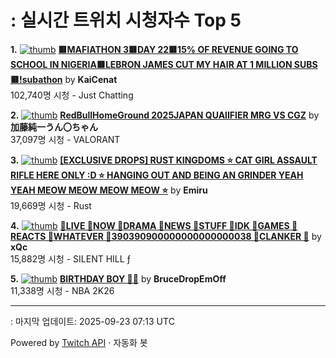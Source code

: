 # : 실시간 트위치 시청자수 Top 5

**1.** [![thumb](https://static-cdn.jtvnw.net/previews-ttv/live_user_kaicenat-320x180.jpg)](https://twitch.tv/KaiCenat)
**[🟥MAFIATHON 3🟥DAY 22🟥15% OF REVENUE GOING TO SCHOOL IN NIGERIA🟥LEBRON JAMES CUT MY HAIR AT 1 MILLION SUBS🟥!subathon](https://twitch.tv/KaiCenat)** by **KaiCenat**<br>102,740명 시청  - Just Chatting

**2.** [![thumb](https://static-cdn.jtvnw.net/previews-ttv/live_user_kato_junichi0817-320x180.jpg)](https://twitch.tv/加藤純一うん〇ちゃん)
**[RedBullHomeGround 2025JAPAN QUAlIFIER MRG VS CGZ](https://twitch.tv/加藤純一うん〇ちゃん)** by **加藤純一うん〇ちゃん**<br>37,097명 시청  - VALORANT

**3.** [![thumb](https://static-cdn.jtvnw.net/previews-ttv/live_user_emiru-320x180.jpg)](https://twitch.tv/Emiru)
**[[EXCLUSIVE DROPS] RUST KINGDOMS ⭐ CAT GIRL ASSAULT RIFLE HERE ONLY :D ⭐ HANGING OUT AND BEING AN GRINDER YEAH YEAH MEOW MEOW MEOW MEOW ⭐](https://twitch.tv/Emiru)** by **Emiru**<br>19,669명 시청  - Rust

**4.** [![thumb](https://static-cdn.jtvnw.net/previews-ttv/live_user_xqc-320x180.jpg)](https://twitch.tv/xQc)
**[🦾LIVE 🦾NOW 🦾DRAMA 🦾NEWS 🦾STUFF 🦾IDK 🦾GAMES 🦾REACTS 🦾WHATEVER 🦾390390900000000000000038 🦾CLANKER 🦾](https://twitch.tv/xQc)** by **xQc**<br>15,882명 시청  - SILENT HILL ƒ

**5.** [![thumb](https://static-cdn.jtvnw.net/previews-ttv/live_user_brucedropemoff-320x180.jpg)](https://twitch.tv/BruceDropEmOff)
**[BIRTHDAY BOY 🎈🎂](https://twitch.tv/BruceDropEmOff)** by **BruceDropEmOff**<br>11,338명 시청  - NBA 2K26


---
: 마지막 업데이트: 2025-09-23 07:13 UTC

Powered by [Twitch API](https://dev.twitch.tv/docs/api/reference) · 자동화 봇
